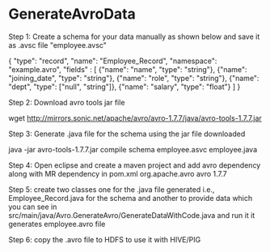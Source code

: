 # GenerateAvroData
Step 1: Create a schema for your data manually as shown below and save it as .avsc file "employee.avsc"

{ "type": "record",
  "name": "Employee_Record",
  "namespace": "example.avro",
  "fields" : [
              {"name": "name", "type": "string"},
              {"name": "joining_date", "type": "string"},
              {"name": "role", "type": "string"},
              {"name": "dept", "type": ["null", "string"]},
              {"name": "salary", "type": "float"}
             ]
}

Step 2: Download avro tools jar file 

wget http://mirrors.sonic.net/apache/avro/avro-1.7.7/java/avro-tools-1.7.7.jar

Step 3: Generate .java file for the schema using the jar file downloaded

java -jar avro-tools-1.7.7.jar compile schema employee.asvc employee.java

Step 4: Open eclipse and create a maven project and add avro dependency along with MR dependency in pom.xml
    <dependency>
		  <groupId>org.apache.avro</groupId>
		  <artifactId>avro</artifactId>
		  <version>1.7.7</version>
	  </dependency>
	  
Step 5: create two classes one for the .java file generated i.e., Employee_Record.java for the schema and another to provide
data which you can see in src/main/java/Avro.GenerateAvro/GenerateDataWithCode.java and run it it generates employee.avro file

Step 6: copy the .avro file to HDFS to use it with HIVE/PIG

